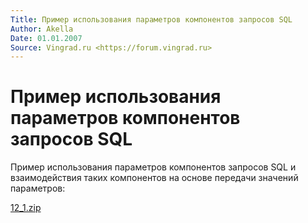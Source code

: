 ```yaml
---
Title: Пример использования параметров компонентов запросов SQL
Author: Akella
Date: 01.01.2007
Source: Vingrad.ru <https://forum.vingrad.ru>
---
```



Пример использования параметров компонентов запросов SQL
========================================================

Пример использования параметров компонентов запросов SQL и
взаимодействия таких компонентов на основе передачи значений
параметров:

[12_1.zip](12_1.zip)

